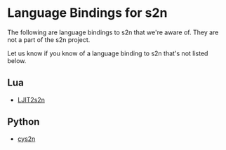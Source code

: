 # Language Bindings for s2n

The following are language bindings to s2n that we're aware of. They are not a part of the s2n project.

Let us know if you know of a language binding to s2n that's not listed below. 

## Lua

* [LJIT2s2n](https://github.com/wiladams/LJIT2s2n)

## Python

* [cys2n](https://github.com/samrushing/cys2n)
